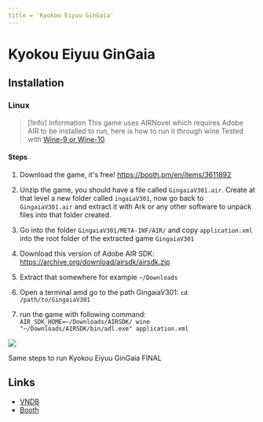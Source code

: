 ```yaml
---
title = 'Kyokou Eiyuu GinGaia'
---
```


# Kyokou Eiyuu GinGaia
## Installation

### Linux

> [!info] Information
> This game uses AIRNovel which requires Adobe AIR to be installed to run, here is how to run it through wine
> Tested with [Wine-9 or Wine-10](/linux/adding-wine-versions).


#### Steps

1. Download the game, it's free! https://booth.pm/en/items/3611892

2. Unzip the game, you should have a file called `GingaiaV301.air`. Create at that level a new folder called `ingaiaV301`, now go back to `GingaiaV301.air` and extract it with Ark or any other software to unpack files into that folder created.

3. Go into the folder `GingaiaV301/META-INF/AIR/` and copy `application.xml` into the root folder of the extracted game `GingaiaV301`

4. Download this version of Adobe AIR SDK: https://archive.org/download/airsdk/airsdk.zip

5. Extract that somewhere for example `~/Downloads`

6. Open a terminal amd go to the path GingaiaV301: `cd /path/to/GingaiaV301`

7. run the game with following command: `AIR_SDK_HOME=~/Downloads/AIRSDK/ wine "~/Downloads/AIRSDK/bin/adl.exe" application.xml`

![](https://i.imgur.com/57LWEtC.png)

Same steps to run Kyokou Eiyuu GinGaia FINAL

## Links

* [VNDB](https://vndb.org/v31205)
* [Booth](https://booth.pm/en/items/3611892)
